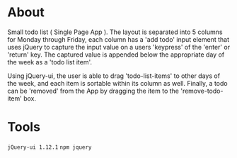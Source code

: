 # About
 Small todo list ( Single Page App ). The layout is separated into 5 columns for Monday through Friday, each column has a 'add todo' input element that uses jQuery to capture the input value on a users 'keypress' of the 'enter' or 'return' key. The captured value is appended below the appropriate day of the week as a 'todo list item'.

 Using jQuery-ui, the user is able to drag 'todo-list-items' to other days of the week, and each item is sortable within its column as well. Finally, a todo can be 'removed' from the App by dragging the item to the 'remove-todo-item' box.

 # Tools
 `jQuery-ui 1.12.1`
 `npm jquery`
